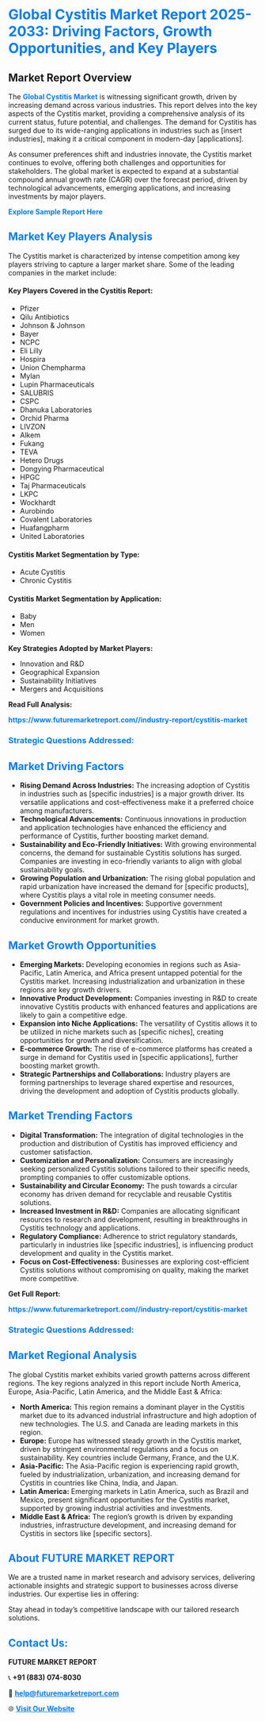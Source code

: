 <h1 style="color: #007BFF;">Global Cystitis Market Report 2025-2033: Driving Factors, Growth Opportunities, and Key Players</h1>

<section id="overview">
<h2>Market Report Overview</h2>
<p>The <a href="https://www.futuremarketreport.com//industry-report/cystitis-market" style="color: #007BFF; text-decoration: none;"><strong>Global Cystitis Market</strong></a> is witnessing significant growth, driven by increasing demand across various industries. This report delves into the key aspects of the Cystitis market, providing a comprehensive analysis of its current status, future potential, and challenges. The demand for Cystitis has surged due to its wide-ranging applications in industries such as [insert industries], making it a critical component in modern-day [applications].</p>
<p>As consumer preferences shift and industries innovate, the Cystitis market continues to evolve, offering both challenges and opportunities for stakeholders. The global market is expected to expand at a substantial compound annual growth rate (CAGR) over the forecast period, driven by technological advancements, emerging applications, and increasing investments by major players.</p>
</section>

<section id="overview">
<p><a href="https://www.futuremarketreport.com//request-sample/reportId=78330" style="color: #007BFF; text-decoration: none;"><strong>Explore Sample Report Here</strong></a></p>
</section>

<section id="key-players">
<h2 style="color: #007BFF;">Market Key Players Analysis</h2>
<p>The Cystitis market is characterized by intense competition among key players striving to capture a larger market share. Some of the leading companies in the market include:</p>
<h4>Key Players Covered in the Cystitis Report:</h4>
<ul><li>Pfizer</li><li>Qilu Antibiotics</li><li>Johnson &amp; Johnson</li><li>Bayer</li><li>NCPC</li><li>Eli Lilly</li><li>Hospira</li><li>Union Chempharma</li><li>Mylan</li><li>Lupin Pharmaceuticals</li><li>SALUBRIS</li><li>CSPC</li><li>Dhanuka Laboratories</li><li>Orchid Pharma</li><li>LIVZON</li><li>Alkem</li><li>Fukang</li><li>TEVA</li><li>Hetero Drugs</li><li>Dongying Pharmaceutical</li><li>HPGC</li><li>Taj Pharmaceuticals</li><li>LKPC</li><li>Wockhardt</li><li>Aurobindo</li><li>Covalent Laboratories</li><li>Huafangpharm</li><li>United Laboratories</li></ul>
<h4>Cystitis Market Segmentation by Type:</h4>
<ul><li>Acute Cystitis</li><li>Chronic Cystitis</li></ul>

<h4>Cystitis Market Segmentation by Application:</h4>
<ul><li>Baby</li><li>Men</li><li>Women</li></ul>
<p><strong>Key Strategies Adopted by Market Players:</strong></p>
<ul>
<li>Innovation and R&D</li>
<li>Geographical Expansion</li>
<li>Sustainability Initiatives</li>
<li>Mergers and Acquisitions</li>
</ul>
</section>

<section>
<p><strong>Read Full Analysis: </strong></p><a href="https://www.futuremarketreport.com//industry-report/cystitis-market" style="color: #007BFF; text-decoration: none;"><strong>https://www.futuremarketreport.com//industry-report/cystitis-market</strong></a>
<h3 style="color: #007BFF;">Strategic Questions Addressed:</h3>
</section>

<section id="driving-factors">
<h2 style="color: #007BFF;">Market Driving Factors</h2>
<ul>
<li><strong>Rising Demand Across Industries:</strong> The increasing adoption of Cystitis in industries such as [specific industries] is a major growth driver. Its versatile applications and cost-effectiveness make it a preferred choice among manufacturers.</li>
<li><strong>Technological Advancements:</strong> Continuous innovations in production and application technologies have enhanced the efficiency and performance of Cystitis, further boosting market demand.</li>
<li><strong>Sustainability and Eco-Friendly Initiatives:</strong> With growing environmental concerns, the demand for sustainable Cystitis solutions has surged. Companies are investing in eco-friendly variants to align with global sustainability goals.</li>
<li><strong>Growing Population and Urbanization:</strong> The rising global population and rapid urbanization have increased the demand for [specific products], where Cystitis plays a vital role in meeting consumer needs.</li>
<li><strong>Government Policies and Incentives:</strong> Supportive government regulations and incentives for industries using Cystitis have created a conducive environment for market growth.</li>
</ul>
</section>

<section id="growth-opportunities">
<h2 style="color: #007BFF;">Market Growth Opportunities</h2>
<ul>
<li><strong>Emerging Markets:</strong> Developing economies in regions such as Asia-Pacific, Latin America, and Africa present untapped potential for the Cystitis market. Increasing industrialization and urbanization in these regions are key growth drivers.</li>
<li><strong>Innovative Product Development:</strong> Companies investing in R&D to create innovative Cystitis products with enhanced features and applications are likely to gain a competitive edge.</li>
<li><strong>Expansion into Niche Applications:</strong> The versatility of Cystitis allows it to be utilized in niche markets such as [specific niches], creating opportunities for growth and diversification.</li>
<li><strong>E-commerce Growth:</strong> The rise of e-commerce platforms has created a surge in demand for Cystitis used in [specific applications], further boosting market growth.</li>
<li><strong>Strategic Partnerships and Collaborations:</strong> Industry players are forming partnerships to leverage shared expertise and resources, driving the development and adoption of Cystitis products globally.</li>
</ul>
</section>

<section id="trending-factors">
<h2 style="color: #007BFF;">Market Trending Factors</h2>
<ul>
<li><strong>Digital Transformation:</strong> The integration of digital technologies in the production and distribution of Cystitis has improved efficiency and customer satisfaction.</li>
<li><strong>Customization and Personalization:</strong> Consumers are increasingly seeking personalized Cystitis solutions tailored to their specific needs, prompting companies to offer customizable options.</li>
<li><strong>Sustainability and Circular Economy:</strong> The push towards a circular economy has driven demand for recyclable and reusable Cystitis solutions.</li>
<li><strong>Increased Investment in R&D:</strong> Companies are allocating significant resources to research and development, resulting in breakthroughs in Cystitis technology and applications.</li>
<li><strong>Regulatory Compliance:</strong> Adherence to strict regulatory standards, particularly in industries like [specific industries], is influencing product development and quality in the Cystitis market.</li>
<li><strong>Focus on Cost-Effectiveness:</strong> Businesses are exploring cost-efficient Cystitis solutions without compromising on quality, making the market more competitive.</li>
</ul>
</section>

<section>
<p><strong>Get Full Report: </strong></p><a href="https://www.futuremarketreport.com//industry-report/cystitis-market" style="color: #007BFF; text-decoration: none;"><strong>https://www.futuremarketreport.com//industry-report/cystitis-market</strong></a>
<h3 style="color: #007BFF;">Strategic Questions Addressed:</h3>
</section>


<section id="regional-analysis">
<h2 style="color: #007BFF;">Market Regional Analysis</h2>
<p>The global Cystitis market exhibits varied growth patterns across different regions. The key regions analyzed in this report include North America, Europe, Asia-Pacific, Latin America, and the Middle East & Africa:</p>
<ul>
<li><strong>North America:</strong> This region remains a dominant player in the Cystitis market due to its advanced industrial infrastructure and high adoption of new technologies. The U.S. and Canada are leading markets in this region.</li>
<li><strong>Europe:</strong> Europe has witnessed steady growth in the Cystitis market, driven by stringent environmental regulations and a focus on sustainability. Key countries include Germany, France, and the U.K.</li>
<li><strong>Asia-Pacific:</strong> The Asia-Pacific region is experiencing rapid growth, fueled by industrialization, urbanization, and increasing demand for Cystitis in countries like China, India, and Japan.</li>
<li><strong>Latin America:</strong> Emerging markets in Latin America, such as Brazil and Mexico, present significant opportunities for the Cystitis market, supported by growing industrial activities and investments.</li>
<li><strong>Middle East & Africa:</strong> The region’s growth is driven by expanding industries, infrastructure development, and increasing demand for Cystitis in sectors like [specific sectors].</li>
</ul>
</section>

<footer>
<h2 style="color: #007BFF;">About FUTURE MARKET REPORT</h2>
<p>We are a trusted name in market research and advisory services, delivering actionable insights and strategic support to businesses across diverse industries. Our expertise lies in offering:</p>

<p>Stay ahead in today’s competitive landscape with our tailored research solutions.</p>

<h2 style="color: #007BFF;">Contact Us:</h2>
<p><strong>FUTURE MARKET REPORT</strong></p>
<p>📞 <strong>+91 (883) 074-8030</strong></p>
<p>📧 <strong><a href="mailto:help@futuremarketreport.com" style="color: #007BFF;">help@futuremarketreport.com</a></strong></p>
<p>🌐 <strong><a href="https://www.futuremarketreport.com/" style="color: #007BFF;">Visit Our Website</a></strong></p>
</footer>